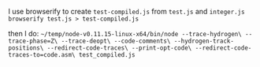 I use browserify to create `test-compiled.js` from `test.js` and `integer.js`
`browserify test.js > test-compiled.js`

then I do:
`~/temp/node-v0.11.15-linux-x64/bin/node --trace-hydrogen\
                                         --trace-phase=Z\
                                         --trace-deopt\
                                         --code-comments\
                                         --hydrogen-track-positions\
                                         --redirect-code-traces\
                                         --print-opt-code\
                                         --redirect-code-traces-to=code.asm\
                                         test_compiled.js`



